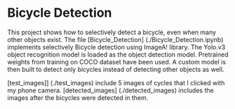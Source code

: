 # Bicycle Detection

This project shows how to selectively detect a bicycle, even when many other objects exist. 
The file [Bicycle_Detection] (./Bicycle_Detection.ipynb) implements selectively Bicycle detection
using ImageA! library.
The Yolo.v3 object recognition model is loaded as the object detection model. Pretrained weights from training on COCO dataset have been used. A custom model is then built to detect only 
bicycles instead of detecting other objects as well.

[test_images]] (./test_images) include 5 images of cycles that I clicked with my phone camera.
[detected_images] (./detected_images) includes the images after the bicycles were detected in them.
